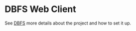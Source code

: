 DBFS Web Client
===============

See [DBFS][dbfs] more details about the project and how to set it up.

  [dbfs]: https://github.com/sheharyarn/dbfs
  
  

